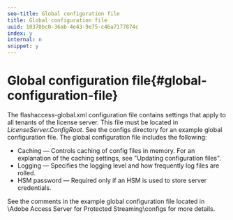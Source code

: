 ```yaml
---
seo-title: Global configuration file
title: Global configuration file
uuid: 10370bc0-36ab-4e43-9e75-c46a7177874c
index: y
internal: n
snippet: y
---
```


# Global configuration file{#global-configuration-file}

The flashaccess-global.xml configuration file contains settings that apply to all tenants of the license server. This file must be located in *LicenseServer.ConfigRoot*. See the configs directory for an example global configuration file. The global configuration file includes the following:

* Caching — Controls caching of config files in memory. For an explanation of the caching settings, see "Updating configuration files". 
* Logging — Specifies the logging level and how frequently log files are rolled. 
* HSM password — Required only if an HSM is used to store server credentials.

See the comments in the example global configuration file located in <AdobeAccessDVD>\Adobe Access Server for Protected Streaming\configs for more details. 

